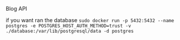 Blog API

if you want ran the database 
`sudo docker run -p 5432:5432 --name postgres -e POSTGRES_HOST_AUTH_METHOD=trust -v ./database:/var/lib/postgresql/data -d postgres`